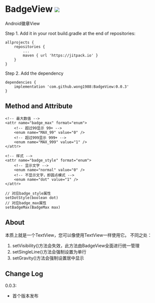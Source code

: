 # BadgeView [![](https://jitpack.io/v/wong1988/BadgeView.svg)](https://jitpack.io/#wong1988/BadgeView)

 Android徽章View

 Step 1. Add it in your root build.gradle at the end of repositories:
```
allprojects {
    repositories {
        ...
        maven { url 'https://jitpack.io' }
    }
}
```
Step 2. Add the dependency
```
dependencies {
    implementation 'com.github.wong1988:BadgeView:0.0.3'
}
```

## Method and Attribute

```
<!-- 最大数值 -->
<attr name="badge_max" format="enum">
    <!-- 超过99显示 99+ -->
    <enum name="MAX_99" value="0" />
    <!-- 超过999显示 999+ -->
    <enum name="MAX_999" value="1" />
</attr>

<!-- 样式 -->
<attr name="badge_style" format="enum">
    <!-- 显示文字 -->
    <enum name="normal" value="0" />
    <!-- 不显示文字，即圆点模式 -->
    <enum name="dot" value="1" />
</attr>
```

```
// 对应badge_style属性
setDotStyle(boolean dot)
// 对应badge_max属性
setBadgeMax(BadgeMax max)
```

## About

本质上就是一个TextView，您可以像使用TextView一样使用它。
不同之处：
1. setVisibility()方法会失效，此方法由BadgeView全面进行统一管理
2. setSingleLine()方法会强制设置为单行
3. setGravity()方法会强制设置居中显示


## Change Log

0.0.3:

* 首个版本发布